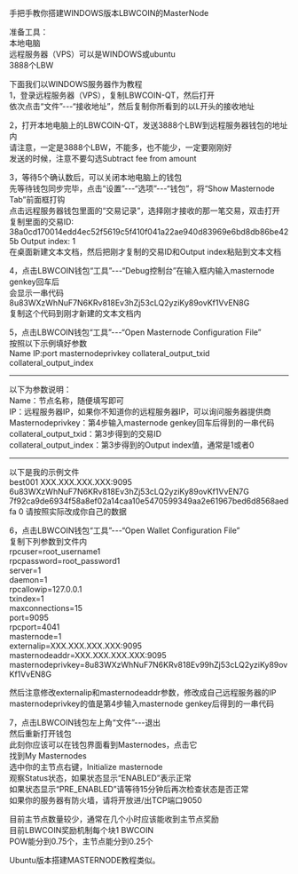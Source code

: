 手把手教你搭建WINDOWS版本LBWCOIN的MasterNode  
  
准备工具：  
本地电脑  
远程服务器（VPS）可以是WINDOWS或ubuntu  
3888个LBW  

下面我们以WINDOWS服务器作为教程  
1，登录远程服务器（VPS），复制LBWCOIN-QT，然后打开  
依次点击“文件”---“接收地址”，然后复制你所看到的以L开头的接收地址  
  
2，打开本地电脑上的LBWCOIN-QT，发送3888个LBW到远程服务器钱包的地址内  
请注意，一定是3888个LBW，不能多，也不能少，一定要刚刚好  
发送的时候，注意不要勾选Subtract fee from amount  
  
3，等待5个确认数后，可以关闭本地电脑上的钱包  
先等待钱包同步完毕，点击“设置”---“选项”---“钱包”，将“Show Masternode Tab”前面框打钩  
点击远程服务器钱包里面的“交易记录”，选择刚才接收的那一笔交易，双击打开  
复制里面的交易ID: 
38a0cd170014edd4ec52f5619c5f410f041a22ae940d83969e6bd8db86be425b
Output index: 1  
在桌面新建文本文档，然后把刚才复制的交易ID和Output index粘贴到文本文档  
  
4，点击LBWCOIN钱包“工具”---“Debug控制台”在输入框内输入masternode genkey回车后  
会显示一串代码8u83WXzWhNuF7N6KRv818Ev3hZj53cLQ2yziKy89ovKf1VvEN8G  
复制这个代码到刚才新建的文本文档内  
  
5，点击LBWCOIN钱包“工具”---“Open Masternode Configuration File”  
按照以下示例填好参数  
Name IP:port masternodeprivkey collateral_output_txid collateral_output_index  

-------------------------------------------------------------------------------
以下为参数说明：  
Name：节点名称，随便填写即可  
IP：远程服务器IP，如果你不知道你的远程服务器IP，可以询问服务器提供商  
Masternodeprivkey：第4步输入masternode genkey回车后得到的一串代码  
collateral_output_txid：第3步得到的交易ID  
collateral_output_index：第3步得到的Output index值，通常是1或者0  

--------------------------------------------------------------------------------
以下是我的示例文件  
best001 XXX.XXX.XXX.XXX:9095 6u83WXzWhNuF7N6KRv818Ev3hZj53cLQ2yziKy89ovKf1VvEN7G 7f92ca9de6934f58a8ef02a14caa10e5470599349aa2e61967bed6d8568aedfa 0
请按照实际改成你自己的数据  
  
6，点击LBWCOIN钱包“工具”---“Open Wallet Configuration File”  
复制下列参数到文件内  
rpcuser=root_username1  
rpcpassword=root_password1  
server=1  
daemon=1  
rpcallowip=127.0.0.1  
txindex=1  
maxconnections=15  
port=9095  
rpcport=4041  
masternode=1  
externalip=XXX.XXX.XXX.XXX:9095  
masternodeaddr=XXX.XXX.XXX.XXX:9095  
masternodeprivkey=8u83WXzWhNuF7N6KRv818Ev99hZj53cLQ2yziKy89ovKf1VvEN8G  
  
然后注意修改externalip和masternodeaddr参数，修改成自己远程服务器的IP  
masternodeprivkey的值是第4步输入masternode genkey后得到的一串代码  
  
7，点击LBWCOIN钱包左上角“文件”---退出  
然后重新打开钱包  
此刻你应该可以在钱包界面看到Masternodes，点击它  
找到My Masternodes  
选中你的主节点右键，Initialize masternode  
观察Status状态，如果状态显示“ENABLED”表示正常  
如果状态显示“PRE_ENABLED”请等待15分钟后再次检查状态是否正常  
如果你的服务器有防火墙，请将开放进/出TCP端口9050  
  
目前主节点数量较少，通常在几个小时应该能收到主节点奖励  
目前LBWCOIN奖励机制每个块1 BWCOIN  
POW能分到0.75个，主节点能分到0.25个  
  
Ubuntu版本搭建MASTERNODE教程类似。  





